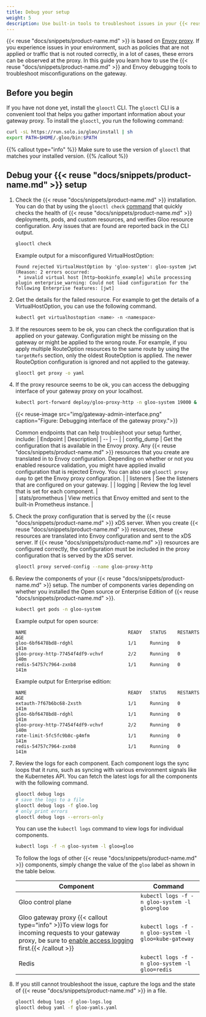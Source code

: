 ```yaml
---
title: Debug your setup
weight: 5
description: Use built-in tools to troubleshoot issues in your {{< reuse "docs/snippets/product-name.md" >}} setup.
---
```


{{< reuse "docs/snippets/product-name.md" >}} is based on [Envoy proxy](https://www.envoyproxy.io). If you experience issues in your environment, such as policies that are not applied or traffic that is not routed correctly, in a lot of cases, these errors can be observed at the proxy. In this guide you learn how to use the {{< reuse "docs/snippets/product-name.md" >}} and Envoy debugging tools to troubleshoot misconfigurations on the gateway.  

## Before you begin

If you have not done yet, install the `glooctl` CLI. The `glooctl` CLI is a convenient tool that helps you gather important information about your gateway proxy. To install the `glooctl`, you run the following command: 
```sh
curl -sL https://run.solo.io/gloo/install | sh
export PATH=$HOME/.gloo/bin:$PATH
```

{{% callout type="info" %}}
Make sure to use the version of `glooctl` that matches your installed version.
{{% /callout %}}

## Debug your {{< reuse "docs/snippets/product-name.md" >}} setup

1. Check the {{< reuse "docs/snippets/product-name.md" >}} installation. You can do that by using the `glooctl check` [command](/reference/cli/glooctl_check/) that quickly checks the health of {{< reuse "docs/snippets/product-name.md" >}} deployments, pods, and custom resources, and verifies Gloo resource configuration. Any issues that are found are reported back in the CLI output. 
   ```sh
   glooctl check
   ```
   
   Example output for a misconfigured VirtualHostOption:
   ```console
   Found rejected VirtualHostOption by 'gloo-system': gloo-system jwt (Reason: 2 errors occurred:
	* invalid virtual host [http~bookinfo_example] while processing plugin enterprise_warning: Could not load configuration for the following Enterprise features: [jwt]
   ```
   
2. Get the details for the failed resource. For example to get the details of a VirtualHostOption, you can use the following command. 
   ```sh
   kubectl get virtualhostoption <name> -n <namespace>
   ```
   
3. If the resources seem to be ok, you can check the configuration that is applied on your gateway. Configuration might be missing on the gateway or might be applied to the wrong route. For example, if you apply multiple RouteOption resources to the same route by using the `targetRefs` section, only the oldest RouteOption is applied. The newer RouteOption configuration is ignored and not applied to the gateway. 
   ```sh
   glooctl get proxy -o yaml
   ```

4. If the proxy resource seems to be ok, you can access the debugging interface of your gateway proxy on your localhost. 
    ```sh
   kubectl port-forward deploy/gloo-proxy-http -n gloo-system 19000 &  
   ```
   
   {{< reuse-image src="img/gateway-admin-interface.png" caption="Figure: Debugging interface of the gateway proxy.">}}
   
   Common endpoints that can help troubleshoot your setup further, include: 
   | Endpoint | Description| 
   | -- | -- | 
   | config_dump | Get the configuration that is available in the Envoy proxy. Any {{< reuse "docs/snippets/product-name.md" >}} resources that you create are translated in to Envoy configuration. Depending on whether or not you enabled resource validation, you might have applied invalid configuration that is rejected Envoy. You can also use `glooctl proxy dump` to get the Envoy proxy configuration. | 
   | listeners | See the listeners that are configured on your gateway. | 
   | logging | Review the log level that is set for each component. |  
   | stats/prometheus | View metrics that Envoy emitted and sent to the built-in Prometheus instance. |

5. Check the proxy configuration that is served by the {{< reuse "docs/snippets/product-name.md" >}} xDS server. When you create {{< reuse "docs/snippets/product-name.md" >}} resources, these resources are translated into Envoy configuration and sent to the xDS server. If {{< reuse "docs/snippets/product-name.md" >}} resources are configured correctly, the configuration must be included in the proxy configuration that is served by the xDS server. 
   ```sh
   glooctl proxy served-config --name gloo-proxy-http
   ```
   
6. Review the components of your {{< reuse "docs/snippets/product-name.md" >}} setup. The number of components varies depending on whether you installed the Open source or Enterprise Edition of {{< reuse "docs/snippets/product-name.md" >}}. 
   ```sh
   kubectl get pods -n gloo-system
   ```
   
   Example output for open source: 
   ```console
   NAME                                     READY   STATUS    RESTARTS   AGE
   gloo-6bf6478bd8-rdghl                    1/1     Running   0          141m
   gloo-proxy-http-77454f4df9-vchvf         2/2     Running   0          140m
   redis-54757c7964-zxnb8                   1/1     Running   0          141m
   ```
   
   Example output for Enterprise edition:
   ```console
   NAME                                     READY   STATUS    RESTARTS   AGE
   extauth-7f67b6bc68-2xsth                 1/1     Running   0          141m
   gloo-6bf6478bd8-rdghl                    1/1     Running   0          141m
   gloo-proxy-http-77454f4df9-vchvf         2/2     Running   0          140m
   rate-limit-5fc5fc9b8c-g4mfm              1/1     Running   0          141m
   redis-54757c7964-zxnb8                   1/1     Running   0          141m
   ```
   
7. Review the logs for each component. Each component logs the sync loops that it runs, such as syncing with various environment signals like the Kubernetes API. You can fetch the latest logs for all the components with the following command. 
   ```bash
   glooctl debug logs
   # save the logs to a file
   glooctl debug logs -f gloo.log
   # only print errors
   glooctl debug logs --errors-only
   ```
   
   You can use the `kubectl logs` command to view logs for individual components. 
   ```bash
   kubectl logs -f -n gloo-system -l gloo=gloo
   ```

   To follow the logs of other {{< reuse "docs/snippets/product-name.md" >}} components, simply change the value of the `gloo` label as shown in the table below.

   | Component | Command |
   | ------------- | ------------- |
   | Gloo control plane | `kubectl logs -f -n gloo-system -l gloo=gloo` |
   | Gloo gateway proxy {{< callout type="info" >}}To view logs for incoming requests to your gateway proxy, be sure to <a href="/security/access-logging/" >enable access logging</a> first.{{< /callout >}}| `kubectl logs -f -n gloo-system -l gloo=kube-gateway` |
   | Redis | `kubectl logs -f -n gloo-system -l gloo=redis` |

8. If you still cannot troubleshoot the issue, capture the logs and the state of {{< reuse "docs/snippets/product-name.md" >}} in a file. 
   ```bash
   glooctl debug logs -f gloo-logs.log
   glooctl debug yaml -f gloo-yamls.yaml
   ```
   


